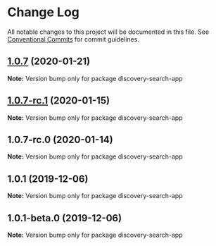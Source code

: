 # Change Log

All notable changes to this project will be documented in this file.
See [Conventional Commits](https://conventionalcommits.org) for commit guidelines.

## [1.0.7](https://github.com/watson-developer-cloud/discovery-components/compare/discovery-search-app@1.0.7-rc.1...discovery-search-app@1.0.7) (2020-01-21)

**Note:** Version bump only for package discovery-search-app





## [1.0.7-rc.1](https://github.com/watson-developer-cloud/discovery-components/compare/discovery-search-app@1.0.7-rc.0...discovery-search-app@1.0.7-rc.1) (2020-01-15)

**Note:** Version bump only for package discovery-search-app





## 1.0.7-rc.0 (2020-01-14)

**Note:** Version bump only for package discovery-search-app





## 1.0.1 (2019-12-06)

**Note:** Version bump only for package discovery-search-app





## 1.0.1-beta.0 (2019-12-06)

**Note:** Version bump only for package discovery-search-app

